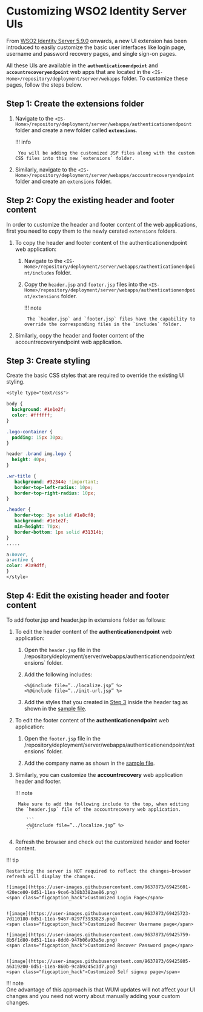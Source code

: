 # Customizing WSO2 Identity Server UIs

From [WSO2 Identity Server 5.9.0](https://wso2.com/identity-and-access-management/) onwards, a new UI extension has been introduced to  easily customize the basic user interfaces like login page, username and password recovery pages, and single sign-on pages.

All these UIs are available in the **`authenticationendpoint`** and **`accountrecoveryendpoint`** web apps that are located in the `<IS-Home>/repository/deployment/server/webapps` folder. To customize these pages, follow the steps below. 


## Step 1: Create the extensions folder

1. Navigate to the `<IS-Home>/repository/deployment/server/webapps/authenticationendpoint` folder and create a new folder called **`extensions`**.

    !!! info
    
        You will be adding the customized JSP files along with the custom CSS files into this new `extensions` folder.
           
2. Similarly, navigate to the `<IS-Home>/repository/deployment/server/webapps/accountrecoveryendpoint` folder and create an `extensions` folder.


## Step 2: Copy the existing header and footer content

In order to customize the header and footer content of the web applications, first you need to copy them to the newly cerated `extensions` folders. 

1. To copy the header and footer content of the authenticationendpoint web application:

    1. Navigate to the `<IS-Home>/repository/deployment/server/webapps/authenticationendpoint/includes` folder.

    2. Copy the `header.jsp` and `footer.jsp` files into the `<IS-Home>/repository/deployment/server/webapps/authenticationendpoint/extensions` folder.
       
        !!! note 
        
            The `header.jsp` and `footer.jsp` files have the capability to override the corresponding files in the `includes` folder.
    

2. Similarly, copy the header and footer content of the accountrecoveryendpoint web application.


## Step 3: Create styling

Create the basic CSS styles that are required to override the existing UI styling.

```css tab="Example"  
<style type="text/css">

body {
  background: #1e1e2f;
  color: #ffffff;
}

.logo-container {
  padding: 15px 30px;
}

header .brand img.logo {
  height: 40px;
}

.wr-title {
   background: #32344e !important;
   border-top-left-radius: 10px;
   border-top-right-radius: 10px;
}

.header {
   border-top: 3px solid #1e8cf8;
   background: #1e1e2f;
   min-height: 70px;
   border-bottom: 1px solid #31314b;
}
.....

a:hover,
a:active {
color: #3a9dff;
}
</style>
```

## Step 4: Edit the existing header and footer content 

To add footer.jsp and header.jsp in extensions folder as follows:

1.  To edit the header content of the **authenticationendpoint** web application:

    1. Open the `header.jsp` file in the <IS-Home>/repository/deployment/server/webapps/authenticationendpoint/extensions` folder.

    2. Add the following includes:

       ```
       <%@include file=”../localize.jsp” %>
       <%@include file=”../init-url.jsp” %>
       ``` 

    3. Add the styles that you created in [Step 3](#create-styling) inside the header tag as shown in the [sample file](https://github.com/wso2/samples-is/blob/master/sample-ui-extensions/accountrecoveryendpoint/extensions/header.jsp).

2.  To edit the footer content of the **authenticationendpoint** web application: 

    1. Open the `footer.jsp` file in the <IS-Home>/repository/deployment/server/webapps/authenticationendpoint/extensions` folder.

    2. Add the company name as shown in the [sample file](https://github.com/wso2/samples-is/blob/master/sample-ui-extensions/accountrecoveryendpoint/extensions/footer.jsp).

      
3. Similarly, you can customize the **accountrecovery** web application header and footer.

    !!! note
    
        Make sure to add the following include to the top, when editing the `header.jsp` file of the accountrecovery web application.
    
           ```
           <%@include file=”../localize.jsp” %>
           ```

4. Refresh the browser and check out the customized header and footer content. 

!!! tip

    Restarting the server is NOT required to reflect the changes—browser refresh will display the changes. 

    ![image](https://user-images.githubusercontent.com/9637873/69425601-420ece00-0d51-11ea-9ce6-b38b3382ae86.png)
    <span class="figcaption_hack">Customized Login Page</span>


    ![image](https://user-images.githubusercontent.com/9637873/69425723-7d110180-0d51-11ea-9467-0297f3933823.png)
    <span class="figcaption_hack">Customized Recover Username page</span>

    ![image](https://user-images.githubusercontent.com/9637873/69425759-8b5f1d80-0d51-11ea-8dd0-947b06a93a5e.png)
    <span class="figcaption_hack">Customized Recover Password page</span>


    ![image](https://user-images.githubusercontent.com/9637873/69425805-a6319200-0d51-11ea-860b-9cab9245c3d7.png)
    <span class="figcaption_hack">Customized Self signup page</span>


!!! note  
    One advantage of this approach is that WUM updates will not affect your UI changes and you need not worry about manually adding your custom changes. 
    